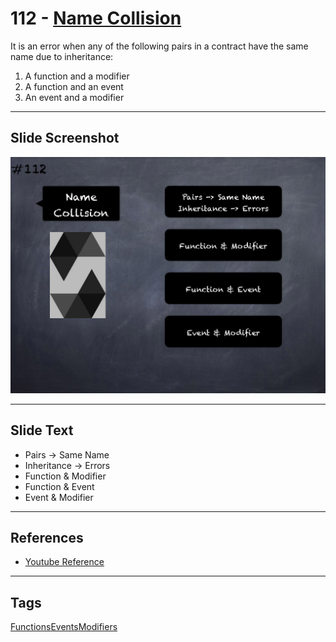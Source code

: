 # 112 - [Name Collision](Name%20Collision.md)
It is an error when any of the following pairs in a contract have the same name due to inheritance: 

1. A function and a modifier 
2. A function and an event
3. An event and a modifier

___
## Slide Screenshot
![112.png](../../images/3.%20Solidity%20201/112.png)
___
## Slide Text
- Pairs -> Same Name
- Inheritance -> Errors
- Function & Modifier
- Function & Event
- Event & Modifier
___
## References
- [Youtube Reference](https://youtu.be/3bFgsmsQXrE?t=882)
___
## Tags
[Functions](../2.%20Solidity%20101/Functions.md)[Events](../2.%20Solidity%20101/Events.md)[Modifiers](../2.%20Solidity%20101/Modifiers.md)